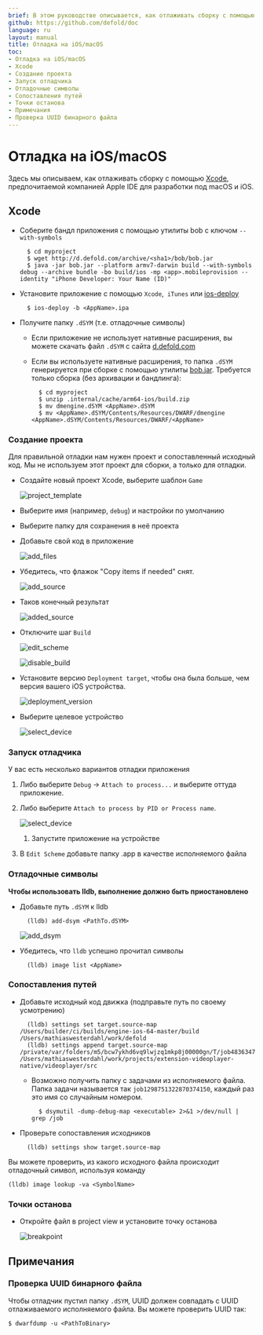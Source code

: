 ```yaml
---
brief: В этом руководстве описывается, как отлаживать сборку с помощью Xcode.
github: https://github.com/defold/doc
language: ru
layout: manual
title: Отладка на iOS/macOS
toc:
- Отладка на iOS/macOS
- Xcode
- Создание проекта
- Запуск отладчика
- Отладочные символы
- Сопоставления путей
- Точки останова
- Примечания
- Проверка UUID бинарного файла
---
```


#  Отладка на iOS/macOS 

Здесь мы описываем, как отлаживать сборку с помощью [Xcode](https://developer.apple.com/xcode/), предпочитаемой компанией Apple IDE для разработки под macOS и iOS.

## Xcode

* Соберите бандл приложения с помощью утилиты bob с ключом `--with-symbols` 

		$ cd myproject
		$ wget http://d.defold.com/archive/<sha1>/bob/bob.jar
		$ java -jar bob.jar --platform armv7-darwin build --with-symbols debug --archive bundle -bo build/ios -mp <app>.mobileprovision --identity "iPhone Developer: Your Name (ID)"

* Установите приложение с помощью `Xcode`,` iTunes` или [ios-deploy](https://github.com/ios-control/ios-deploy) 

		$ ios-deploy -b <AppName>.ipa

* Получите папку `.dSYM` (т.е. отладочные символы) 

	* Если приложение не использует нативные расширения, вы можете скачать файл `.dSYM` с сайта [d.defold.com](http://d.defold.com) 

	* Если вы используете нативные расширения, то папка `.dSYM` генерируется при сборке с помощью утилиты [bob.jar](https://www.defold.com/ru/manuals/bob/). Требуется только сборка (без архивации и бандлинга): 

			$ cd myproject
			$ unzip .internal/cache/arm64-ios/build.zip
			$ mv dmengine.dSYM <AppName>.dSYM
			$ mv <AppName>.dSYM/Contents/Resources/DWARF/dmengine <AppName>.dSYM/Contents/Resources/DWARF/<AppName>


### Создание проекта

Для правильной отладки нам нужен проект и сопоставленный исходный код.
Мы не используем этот проект для сборки, а только для отладки.

* Создайте новый проект Xcode, выберите шаблон `Game` 

	![project_template](/manuals/images/extensions/debugging/ios/project_template.png)

* Выберите имя (например, `debug`) и настройки по умолчанию

* Выберите папку для сохранения в неё проекта

* Добавьте свой код в приложение

	![add_files](/manuals/images/extensions/debugging/ios/add_files.png)

* Убедитесь, что флажок "Copy items if needed" снят. 

	![add_source](/manuals/images/extensions/debugging/ios/add_source.png)

* Таков конечный результат

	![added_source](/manuals/images/extensions/debugging/ios/added_source.png)

* Отключите шаг `Build`

	![edit_scheme](/manuals/images/extensions/debugging/ios/edit_scheme.png)

	![disable_build](/manuals/images/extensions/debugging/ios/disable_build.png)

* Установите версию `Deployment target`, чтобы она была больше, чем версия вашего iOS устройства.

	![deployment_version](/manuals/images/extensions/debugging/ios/deployment_version.png)

* Выберите целевое устройство

	![select_device](/manuals/images/extensions/debugging/ios/select_device.png)


### Запуск отладчика

У вас есть несколько вариантов отладки приложения

1. Либо выберите `Debug` -> `Attach to process...` и выберите оттуда приложение.

1. Либо выберите `Attach to process by PID or Process name`.

	![select_device](/manuals/images/extensions/debugging/ios/attach_to_process_name.png)

	1. Запустите приложение на устройстве

1. В `Edit Scheme` добавьте папку <AppName>.app в качестве исполняемого файла 

### Отладочные символы

**Чтобы использовать lldb, выполнение должно быть приостановлено**

* Добавьте путь `.dSYM` к lldb

		(lldb) add-dsym <PathTo.dSYM> 

	![add_dsym](/manuals/images/extensions/debugging/ios/add_dsym.png)

* Убедитесь, что `lldb` успешно прочитал символы

		(lldb) image list <AppName>

### Сопоставления путей

* Добавьте исходный код движка (подправьте путь по своему усмотрению) 

		(lldb) settings set target.source-map /Users/builder/ci/builds/engine-ios-64-master/build /Users/mathiaswesterdahl/work/defold
		(lldb) settings append target.source-map /private/var/folders/m5/bcw7ykhd6vq9lwjzq1mkp8j00000gn/T/job4836347589046353012/upload/videoplayer/src /Users/mathiaswesterdahl/work/projects/extension-videoplayer-native/videoplayer/src

	* Возможно получить папку с задачами из исполняемого файла.
	Папка задачи называется так `job1298751322870374150`, каждый раз это имя со случайным номером. 

			$ dsymutil -dump-debug-map <executable> 2>&1 >/dev/null | grep /job

* Проверьте сопоставления исходников

		(lldb) settings show target.source-map

Вы можете проверить, из какого исходного файла происходит отладочный символ, используя команду

	(lldb) image lookup -va <SymbolName>


### Точки останова

* Откройте файл в project view и установите точку останова 

	![breakpoint](/manuals/images/extensions/debugging/ios/breakpoint.png)

## Примечания

### Проверка UUID бинарного файла

Чтобы отладчик пустил папку `.dSYM`, UUID должен совпадать с UUID отлаживаемого исполняемого файла. Вы можете проверить UUID так:

	$ dwarfdump -u <PathToBinary>